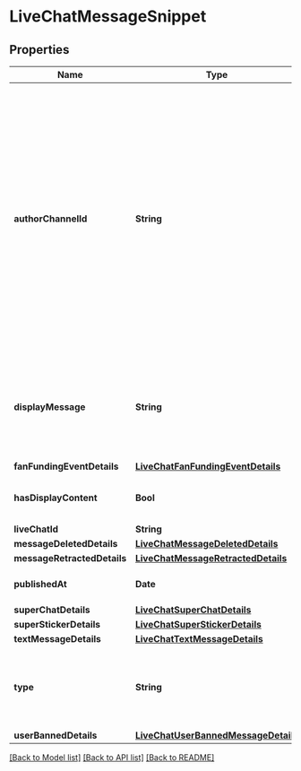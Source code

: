 # LiveChatMessageSnippet

## Properties
Name | Type | Description | Notes
------------ | ------------- | ------------- | -------------
**authorChannelId** | **String** | The ID of the user that authored this message, this field is not always filled. textMessageEvent - the user that wrote the message fanFundingEvent - the user that funded the broadcast newSponsorEvent - the user that just became a sponsor messageDeletedEvent - the moderator that took the action messageRetractedEvent - the author that retracted their message userBannedEvent - the moderator that took the action superChatEvent - the user that made the purchase | [optional] 
**displayMessage** | **String** | Contains a string that can be displayed to the user. If this field is not present the message is silent, at the moment only messages of type TOMBSTONE and CHAT_ENDED_EVENT are silent. | [optional] 
**fanFundingEventDetails** | [**LiveChatFanFundingEventDetails**](LiveChatFanFundingEventDetails.md) |  | [optional] 
**hasDisplayContent** | **Bool** | Whether the message has display content that should be displayed to users. | [optional] 
**liveChatId** | **String** |  | [optional] 
**messageDeletedDetails** | [**LiveChatMessageDeletedDetails**](LiveChatMessageDeletedDetails.md) |  | [optional] 
**messageRetractedDetails** | [**LiveChatMessageRetractedDetails**](LiveChatMessageRetractedDetails.md) |  | [optional] 
**publishedAt** | **Date** | The date and time when the message was orignally published. | [optional] 
**superChatDetails** | [**LiveChatSuperChatDetails**](LiveChatSuperChatDetails.md) |  | [optional] 
**superStickerDetails** | [**LiveChatSuperStickerDetails**](LiveChatSuperStickerDetails.md) |  | [optional] 
**textMessageDetails** | [**LiveChatTextMessageDetails**](LiveChatTextMessageDetails.md) |  | [optional] 
**type** | **String** | The type of message, this will always be present, it determines the contents of the message as well as which fields will be present. | [optional] 
**userBannedDetails** | [**LiveChatUserBannedMessageDetails**](LiveChatUserBannedMessageDetails.md) |  | [optional] 

[[Back to Model list]](../README.md#documentation-for-models) [[Back to API list]](../README.md#documentation-for-api-endpoints) [[Back to README]](../README.md)


